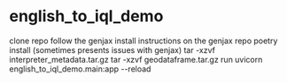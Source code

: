 # english_to_iql_demo

clone repo
follow the genjax install instructions on the genjax repo
poetry install (sometimes presents issues with genjax)
tar -xzvf interpreter_metadata.tar.gz
tar -xzvf geodataframe.tar.gz
run uvicorn english_to_iql_demo.main:app --reload
